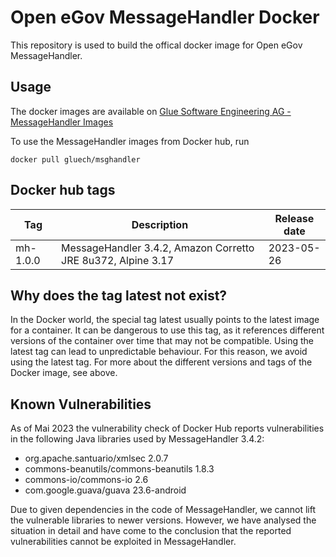 # Open eGov MessageHandler Docker

This repository is used to build the offical docker image for Open eGov MessageHandler.

## Usage

The docker images are available on 
[Glue Software Engineering AG - MessageHandler Images](https://hub.docker.com/repository/docker/gluech/msghandler-docker/)

To use the MessageHandler images from Docker hub, run

```
docker pull gluech/msghandler
```

## Docker hub tags


| Tag     | Description                                                  | Release date |
|---------|--------------------------------------------------------------| ----------- |
| mh-1.0.0 | MessageHandler 3.4.2, Amazon Corretto JRE 8u372, Alpine 3.17 | 2023-05-26 |

## Why does the tag latest not exist?

In the Docker world, the special tag latest usually points to the latest image for a container. It can be dangerous
to use this tag, as it references different versions of the container over time that may not be compatible.
Using the latest tag can lead to unpredictable behaviour. For this reason, we avoid using the latest tag. For more
about the different versions and tags of the Docker image, see above.

## Known Vulnerabilities

As of Mai 2023 the vulnerability check of Docker Hub reports vulnerabilities in the following Java libraries used by 
MessageHandler 3.4.2:

* org.apache.santuario/xmlsec 2.0.7
* commons-beanutils/commons-beanutils 1.8.3
* commons-io/commons-io 2.6
* com.google.guava/guava 23.6-android

Due to given dependencies in the code of MessageHandler, we cannot lift the vulnerable libraries to newer versions. 
However, we have analysed the situation in detail and have come to the conclusion that the reported vulnerabilities 
cannot be exploited in MessageHandler.
